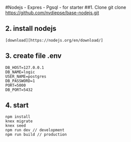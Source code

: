 #Nodejs - Expres - Pgsql - for starter
##1. Clone
    git clone https://github.com/nvdiepse/base-nodejs.git
   
## 2. install nodejs
    [download][https://nodejs.org/en/download/]
## 3. create file .env
    DB_HOST=127.0.0.1
    DB_NAME=logic
    USER_NAME=postgres
    DB_PASSWORD=1
    PORT=5000
    DB_PORT=5432

## 4. start
    npm install
    knex migrate
    knex seed
    npm run dev // development
    npm run build // production 